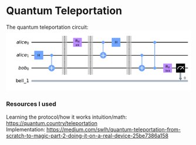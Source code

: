 # Quantum Teleportation  

The quantum teleportation circuit:
![The quantum teleportation circuit](circuit.png)


### Resources I used
Learning the protocol/how it works intuition/math: https://quantum.country/teleportation  
Implementation: https://medium.com/swlh/quantum-teleportation-from-scratch-to-magic-part-2-doing-it-on-a-real-device-25be7386a158
